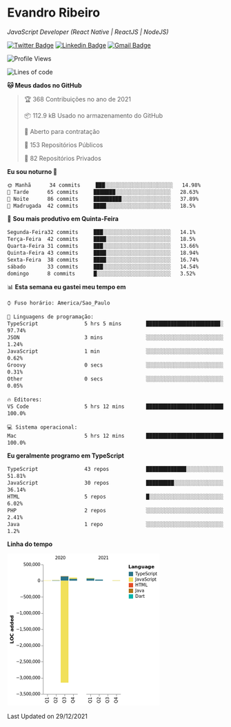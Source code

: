 # Evandro **Ribeiro**

*JavaScript Developer (React Native | ReactJS | NodeJS)*

[![Twitter Badge](https://img.shields.io/badge/-@ribeiroevandro-201B2D?style=flat-square&labelColor=201B2D&logo=twitter&logoColor=white&link=https://twitter.com/ribeiroevandro)](https://twitter.com/ribeiroevandro) 
[![Linkedin Badge](https://img.shields.io/badge/-Evandro%20Ribeiro-201B2D?style=flat-square&logo=Linkedin&logoColor=white&link=https://www.linkedin.com/in/ribeiroevandro)](https://www.linkedin.com/in/ribeiroevandro) 
[![Gmail Badge](https://img.shields.io/badge/-oi@ribeiroevandro.com.br-201B2D?style=flat-square&logo=Gmail&logoColor=white&link=mailto:oi@ribeiroevandro.com.br)](mailto:oi@ribeiroevandro.com.br)


<!--START_SECTION:waka-->
![Profile Views](http://img.shields.io/badge/Visualizac%C3%B5es%20do%20perfil-0-blue)

![Lines of code](https://img.shields.io/badge/Desde%20o%20Hello%20World%20eu%20escrevi--3%20Million%20linhas%20de%20c%C3%B3digo-blue)

**🐱 Meus dados no GitHub** 

> 🏆 368 Contribuições no ano de 2021
 > 
> 📦 112.9 kB Usado no armazenamento do GitHub 
 > 
> 💼 Aberto para contratação
 > 
> 📜 153 Repositórios Públicos 
 > 
> 🔑 82 Repositórios Privados  
 > 
**Eu sou noturno 🦉** 

```text
🌞 Manhã      34 commits     ███░░░░░░░░░░░░░░░░░░░░░░   14.98% 
🌆 Tarde      65 commits     ███████░░░░░░░░░░░░░░░░░░   28.63% 
🌃 Noite      86 commits     █████████░░░░░░░░░░░░░░░░   37.89% 
🌙 Madrugada  42 commits     ████░░░░░░░░░░░░░░░░░░░░░   18.5%

```
📅 **Sou mais produtivo em Quinta-Feira** 

```text
Segunda-Feira32 commits     ███░░░░░░░░░░░░░░░░░░░░░░   14.1% 
Terça-Feira  42 commits     ████░░░░░░░░░░░░░░░░░░░░░   18.5% 
Quarta-Feira 31 commits     ███░░░░░░░░░░░░░░░░░░░░░░   13.66% 
Quinta-Feira 43 commits     ████░░░░░░░░░░░░░░░░░░░░░   18.94% 
Sexta-Feira  38 commits     ████░░░░░░░░░░░░░░░░░░░░░   16.74% 
sábado       33 commits     ███░░░░░░░░░░░░░░░░░░░░░░   14.54% 
domingo      8 commits      █░░░░░░░░░░░░░░░░░░░░░░░░   3.52%

```


📊 **Esta semana eu gastei meu tempo em** 

```text
⌚︎ Fuso horário: America/Sao_Paulo

💬 Linguagens de programação: 
TypeScript               5 hrs 5 mins        ████████████████████████░   97.74% 
JSON                     3 mins              ░░░░░░░░░░░░░░░░░░░░░░░░░   1.24% 
JavaScript               1 min               ░░░░░░░░░░░░░░░░░░░░░░░░░   0.62% 
Groovy                   0 secs              ░░░░░░░░░░░░░░░░░░░░░░░░░   0.31% 
Other                    0 secs              ░░░░░░░░░░░░░░░░░░░░░░░░░   0.05%

🔥 Editores: 
VS Code                  5 hrs 12 mins       █████████████████████████   100.0%

💻 Sistema operacional: 
Mac                      5 hrs 12 mins       █████████████████████████   100.0%

```

**Eu geralmente programo em TypeScript** 

```text
TypeScript               43 repos            █████████████░░░░░░░░░░░░   51.81% 
JavaScript               30 repos            █████████░░░░░░░░░░░░░░░░   36.14% 
HTML                     5 repos             █░░░░░░░░░░░░░░░░░░░░░░░░   6.02% 
PHP                      2 repos             ░░░░░░░░░░░░░░░░░░░░░░░░░   2.41% 
Java                     1 repo              ░░░░░░░░░░░░░░░░░░░░░░░░░   1.2%

```


**Linha do tempo**

![Chart not found](https://raw.githubusercontent.com/ribeiroevandro/ribeiroevandro/master/charts/bar_graph.png) 


 Last Updated on 29/12/2021
<!--END_SECTION:waka-->
